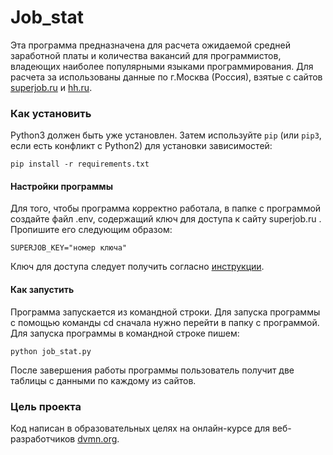 # Job_stat
Эта программа предназначена для расчета ожидаемой средней заработной платы и количества вакансий для программистов, владеющих наиболее популярными языками программирования.
Для расчета за использованы данные по г.Москва (Россия), взятые с сайтов [superjob.ru](https://www.superjob.ru/) и [hh.ru](https://www.hh.ru/). 

### Как установить

Python3 должен быть уже установлен. 
Затем используйте `pip` (или `pip3`, если есть конфликт с Python2) для установки зависимостей:
```
pip install -r requirements.txt
```
#### Настройки программы

Для того, чтобы программа корректно работала, в папке с программой создайте файл .env, содержащий ключ для доступа к сайту superjob.ru . 
Пропишите его следующим образом:
```
SUPERJOB_KEY="номер ключа"

```
Ключ для доступа следует получить согласно [инструкции](https://api.superjob.ru/?from_refresh=1).


#### Как запустить

Программа запускается из командной строки. Для запуска программы с помощью команды cd сначала нужно перейти в папку с программой. 
Для запуска программы в командной строке пишем:
```
python job_stat.py
```
После завершения работы программы пользователь получит две таблицы с данными по каждому из сайтов.

### Цель проекта

Код написан в образовательных целях на онлайн-курсе для веб-разработчиков [dvmn.org](https://dvmn.org/).

